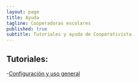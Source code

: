 ```yaml
---
layout: page
title: Ayuda
tagline: Cooperadoras escolares
published: true
subtitle: Tutoriales y ayuda de Cooperativista
---
```

##  Tutoriales:
-[Configuración y uso general](../tutorial)
